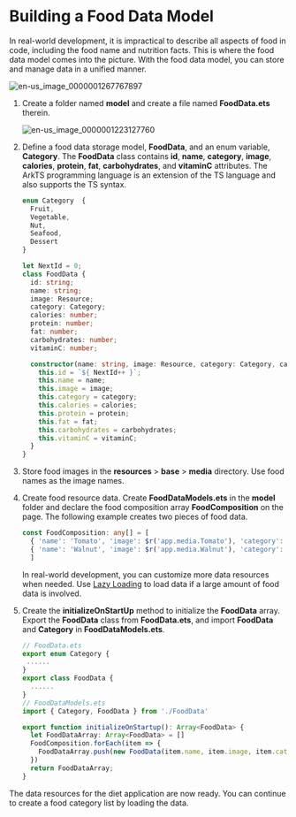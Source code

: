 # Building a Food Data Model

In real-world development, it is impractical to describe all aspects of food in code, including the food name and nutrition facts. This is where the food data model comes into the picture. With the food data model, you can store and manage data in a unified manner.


![en-us_image_0000001267767897](figures/en-us_image_0000001267767897.png)


1. Create a folder named **model** and create a file named **FoodData.ets** therein.

   ![en-us_image_0000001223127760](figures/en-us_image_0000001223127760.png)

2. Define a food data storage model, **FoodData**, and an enum variable, **Category**. The **FoodData** class contains **id**, **name**, **category**, **image**, **calories**, **protein**, **fat**, **carbohydrates**, and **vitaminC** attributes.
   The ArkTS programming language is an extension of the TS language and also supports the TS syntax.

   ```ts
   enum Category  {
     Fruit,
     Vegetable,
     Nut,
     Seafood,
     Dessert
   }

   let NextId = 0;
   class FoodData {
     id: string;
     name: string;
     image: Resource;
     category: Category;
     calories: number;
     protein: number;
     fat: number;
     carbohydrates: number;
     vitaminC: number;

     constructor(name: string, image: Resource, category: Category, calories: number, protein: number, fat: number, carbohydrates: number, vitaminC: number) {
       this.id = `${ NextId++ }`;
       this.name = name;
       this.image = image;
       this.category = category;
       this.calories = calories;
       this.protein = protein;
       this.fat = fat;
       this.carbohydrates = carbohydrates;
       this.vitaminC = vitaminC;
     }
   }
   ```

3. Store food images in the **resources** > **base** > **media** directory. Use food names as the image names.

4. Create food resource data. Create **FoodDataModels.ets** in the **model** folder and declare the food composition array **FoodComposition** on the page. The following example creates two pieces of food data.

   ```ts
   const FoodComposition: any[] = [
     { 'name': 'Tomato', 'image': $r('app.media.Tomato'), 'category': Category.Vegetable, 'calories': 17, 'protein': 0.9, 'fat': 0.2, 'carbohydrates': 3.9, 'vitaminC': 17.8 },
     { 'name': 'Walnut', 'image': $r('app.media.Walnut'), 'category': Category.Nut, 'calories': 654 , 'protein': 15, 'fat': 65, 'carbohydrates': 14, 'vitaminC': 1.3 }
     ]
   ```

   In real-world development, you can customize more data resources when needed. Use [Lazy Loading](../quick-start/arkts-rendering-control.md#lazy-loading) to load data if a large amount of food data is involved. 

5. Create the **initializeOnStartUp** method to initialize the **FoodData** array. Export the **FoodData** class from **FoodData.ets**, and import **FoodData** and **Category** in **FoodDataModels.ets**.
   ```ts
   // FoodData.ets
   export enum Category {
    ......
   }
   export class FoodData {
     ......
   }
   // FoodDataModels.ets
   import { Category, FoodData } from './FoodData'

   export function initializeOnStartup(): Array<FoodData> {
     let FoodDataArray: Array<FoodData> = []
     FoodComposition.forEach(item => {
       FoodDataArray.push(new FoodData(item.name, item.image, item.category, item.calories, item.protein, item.fat, item.carbohydrates, item.vitaminC ));
     })
     return FoodDataArray;
   }
   ```


The data resources for the diet application are now ready. You can continue to create a food category list by loading the data.
